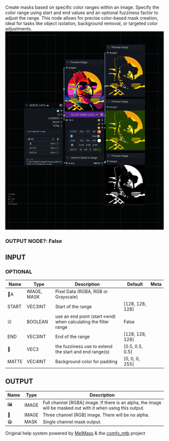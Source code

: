   
Create masks based on specific color ranges within an image. Specify the color range using start and end values and an optional fuzziness factor to adjust the range. This node allows for precise color-based mask creation, ideal for tasks like object isolation, background removal, or targeted color adjustments.  
![FILTER MASK](https://raw.githubusercontent.com/Amorano/Jovimetrix-examples/master/node/FILTER%20MASK/FILTER%20MASK.png)
### OUTPUT NODE?: False
INPUT
-----
### OPTIONAL
| Name | Type | Description | Default | Meta |
| --- | --- | --- | --- | --- |
| 👾A | IMAGE, MASK | Pixel Data (RGBA, RGB or Grayscale) |  |  |
| START | VEC3INT | Start of the range | [128, 128, 128] |  |
| 🇴 | BOOLEAN | use an end point (start->end) when calculating the filter range | False |  |
| END | VEC3INT | End of the range | [128, 128, 128] |  |
| 🛟 | VEC3 | the fuzziness use to extend the start and end range(s) | [0.5, 0.5, 0.5] |  |
| MATTE | VEC4INT | Background color for padding | [0, 0, 0, 255] |  |
OUTPUT
------
| Name | Type | Description |
| --- | --- | --- |
| 🖼️ | IMAGE | Full channel [RGBA] image. If there is an alpha, the image will be masked out with it when using this output. |
| 🌈 | IMAGE | Three channel [RGB] image. There will be no alpha. |
| 😷 | MASK | Single channel mask output. |
Original help system powered by [MelMass](https://github.com/melMass) & the [comfy\_mtb](https://github.com/melMass/comfy_mtb) project